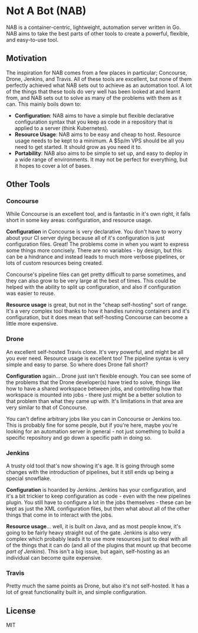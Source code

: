 # Not A Bot (NAB)

NAB is a container-centric, lightweight, automation server written in Go. NAB aims to take the best parts of other tools to create a powerful, flexible, and easy-to-use tool.

## Motivation

The inspiration for NAB comes from a few places in particular; Concourse, Drone, Jenkins, and Travis. All of these tools are excellent, but none of them perfectly achieved what NAB sets out to achieve as an automation tool. A lot of the things that these tools do very well has been looked at and learnt from, and NAB sets out to solve as many of the problems with them as it can. This mainly boils down to:

* **Configuration**: NAB aims to  have a simple but flexible declarative configuration syntax that you keep as code in a repository that is applied to a server (think Kubernetes).
* **Resource Usage**: NAB aims to be easy and cheap to host. Resource usage needs to be kept to a minimum. A $5p/m VPS should be all you need to get started. It should grow as you need it to.
* **Portability**: NAB also aims to be simple to set up, and easy to deploy in a wide range of environments. It may not be perfect for everything, but it hopes to cover a lot of bases.

## Other Tools

### Concourse

While Concourse is an excellent tool, and is fantastic in it's own right, it falls short in some key areas: configuration, and resource usage.

**Configuration** in Concourse is very declarative. You don't have to worry about your CI server dying because all of it's configuration is just configuration files. Great! The problems come in when you want to express some things more concisely. There are no variables - by design, but this can be a hindrance and instead leads to much more verbose pipelines, or lots of custom resources being created.

Concourse's pipeline files can get pretty difficult to parse sometimes, and they can also grow to be very large at the best of times. This could be helped with the ability to split up configuration, and also if configuration was easier to reuse.

**Resource usage** is great, but not in the "cheap self-hosting" sort of range. It's a very complex tool thanks to how it handles running containers and it's configuration, but it does mean that self-hosting Concourse can become a little more expensive.

### Drone

An excellent self-hosted Travis clone. It's very powerful, and might be all you ever need. Resource usage is excellent too! The pipeline syntax is very simple and easy to parse. So where does Drone fall short?

**Configuration** again... Drone just isn't flexible enough. You can see some of the problems that the Drone developer(s) have tried to solve, things like how to have a shared workspace between jobs, and controlling how that workspace is mounted into jobs - there just might be a better solution to that problem than what they came up with. It's limitations in that area are very similar to that of Concourse.

You can't define arbitrary jobs like you can in Concourse or Jenkins too. This is probably fine for some people, but if you're here, maybe you're looking for an automation server in general - not just something to build a specific repository and go down a specific path in doing so.

### Jenkins

A trusty old tool that's now showing it's age. It is going through some changes with the introduction of pipelines, but it still ends up being a special snowflake.

**Configuration** is hoarded by Jenkins. Jenkins has your configuration, and it's a bit trickier to keep configuration as code - even with the new pipelines plugin. You still have to configure a lot in the jobs themselves - these can be kept as just the XML configuration files, but then what about all of the other things that come in to interact with the jobs.

**Resource usage**... well, it is built on Java, and as most people know, it's going to be fairly heavy straight out of the gate. Jenkins is also very complex which probably leads it to use more resources just to deal with all of the things that it can do (and all of the plugins that mount up that become _part of Jenkins_). This isn't a big issue, but again, self-hosting as an individual can become quite expensive.

### Travis

Pretty much the same points as Drone, but also it's not self-hosted. It has a lot of great functionality built in, and simple configuration.

## License

MIT
